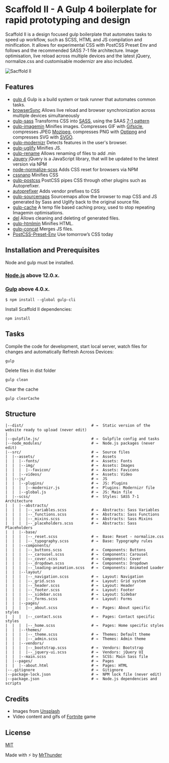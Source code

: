 # Scaffold II - A Gulp 4 boilerplate for rapid prototyping and design

Scaffold II is a design focused gulp boilerplate that automates tasks to speed up workflow, such as SCSS, HTML and JS compilation and minification. It allows for experimental CSS with PostCSS Preset Env and follows and the recommended SASS 7-1 file architecture. Image optimisation, live reload across multiple devices and the latest jQuery, normalize.css and customisable modernizr are also included.

![Sacffold II](http://mrthunder.com/app/assets/images/scaffold-II.png)

## Features

- [gulp 4](https://gulpjs.com/) Gulp is a build system or task runner that automates common tasks.
- [browserSync](https://www.browsersync.io/) Allows live reload and browser synchronization across multiple devices simultaneously
- [gulp-sass](https://www.npmjs.com/package/gulp-sass) Transforms CSS into [SASS](http://https://sass-lang.com/), using the SAAS [7-1 pattern](http://https://sass-guidelin.es/#architecture)
- [gulp-imagemin](https://github.com/sindresorhus/gulp-imagemin) Minifies images. Compresses GIF with [Gifsicle](https://github.com/imagemin/imagemin-gifsicle), compresses JPEG [Mozjpeg](https://github.com/imagemin/imagemin-mozjpeg), compresses PNG with [Optipng](https://github.com/imagemin/imagemin-optipng)  and compresses SVG with [SVGO](https://github.com/imagemin/imagemin-svgo).
- [gulp-modernizr](https://www.npmjs.com/package/gulp-modernizr) Detects features in the user's browser.
- [gulp-uglify](https://www.npmjs.com/package/gulp-uglify) Minifies JS.
- [gulp-rename](https://www.npmjs.com/package/gulp-rename) Allows renaming of files to add .min
- [Jquery](https://www.npmjs.com/package/jquery) jQuery is a JavaScript library, that will be updated to the latest version via NPM
- [node-normalize-scss](https://github.com/necolas/normalize.css) Adds CSS reset for browsers via NPM
- [cssnano](https://cssnano.co) Minifies CSS
- [gulp-postcss](https://www.npmjs.com/package/gulp-postcss) PostCSS pipes CSS through other plugins such as Autoprefixer.
- [autoprefixer](https://www.npmjs.com/package/autoprefixer) Adds vendor prefixes to CSS
- [gulp-sourcemaps](https://www.npmjs.com/package/gulp-sourcemaps) Sourcemaps allow the browser to map CSS and JS generated by Sass and Uglify back to the original source file.
- [gulp-cache](https://github.com/jgable/gulp-cache) A temp file based caching proxy, used to stop repeating Imagemin optimisations.
- [del](https://www.npmjs.com/package/del) Allows cleaning and deleting of generated files.
- [gulp-htmlmin](https://www.npmjs.com/package/gulp-htmlmin) Minifies HTML.
- [gulp-concat](https://www.npmjs.com/package/gulp-concat) Merges JS files.
- [PostCSS-Preset-Env](https://preset-env.cssdb.org/) Use tomorrow’s CSS today

## Installation and Prerequisites

Node and gulp must be installed.

### [Node.js](https://nodejs.org) above 12.0.x.


### [Gulp](http://gulpjs.com) above 4.0.x.

```
$ npm install --global gulp-cli
```

Install Scaffold II dependencies:

```
npm install
```

## Tasks

Compile the code for development, start local server, watch files for changes  and automatically Refresh Across Devices:

```
gulp
```

Delete files in dist folder

```
gulp clean
```

Clear the cache

```
gulp clearCache
```


## Structure

```
|--dist/                              # →  Static version of the website ready to upload (never edit)
|
|--gulpfile.js/                       # →  Gulpfile config and tasks
|--node_modules/                      # →  Node.js packages (never edit)
|--src/                               # →  Source files
|  |--assets/                         # →  Assets
|  |  |--fonts/                       # →  Assets: Fonts
|  |  |--img/                         # →  Assets: Images
|  |  |  |--favicon/                  # →  Assets: Favicons
|  |  |--videos/                      # →  Assets: Video
|  |--js/                             # →  JS
|  |  |--plugins/                     # →  JS: Plugins
|  |  |  |--modernizr.js              # →  Plugins: Modernizr file 
|  |  |--global.js                    # →  JS: Main file
|  |--scss/                           # →  Styles: SASS 7-1 Architecture
|  |  |--abstracts/
|  |  |  |--_variables.scss           # →  Abstracts: Sass Variables
|  |  |  |--_functions.scss           # →  Abstracts: Sass Functions
|  |  |  |--_mixins.scss              # →  Abstracts: Sass Mixins
|  |  |  |--_placeholders.scss        # →  Abstracts: Sass Placeholders
|  |  |--base/
|  |  |  |--_reset.scss               # →  Base: Reset - normalize.css
|  |  |  |--_typography.scss          # →  Base: Typography rules
|  |  |--components/
|  |  |  |--_buttons.scss             # →  Components: Buttons
|  |  |  |--_carousel.scss            # →  Components: Carousel
|  |  |  |--_cover.scss               # →  Components: Cover
|  |  |  |--_dropdown.scss            # →  Components: Dropdown
|  |  |  |--_loading-animation.scss   # →  Components: Animated Loader
|  |  |--layout/
|  |  |  |--_navigation.scss          # →  Layout: Navigation
|  |  |  |--_grid.scss                # →  Layout: Grid system
|  |  |  |--_header.scss              # →  Layout: Header
|  |  |  |--_footer.scss              # →  Layout: Footer
|  |  |  |--_sidebar.scss             # →  Layout: Sidebar
|  |  |  |--_forms.scss               # →  Layout: Forms
|  |  |--pages/
|  |  |  |--_about.scss               # →  Pages: About specific styles
|  |  |  |--_contact.scss             # →  Pages: Contact specific styles
|  |  |  |--_home.scss                # →  Pages: Home specific styles
|  |  |--themes/
|  |  |  |--_theme.scss               # →  Themes: Default theme
|  |  |  |--_admin.scss               # →  Themes: Admin theme
|  |  |--vendors/
|  |  |  |--_bootstrap.scss           # →  Vendors: Bootstrap
|  |  |  |--_jquery-ui.scss           # →  Vendors: jQuery UI
|  |  |--main.scss                    # →  SCSS: Main Sass file
|  |--pages/                          # →  Pages 
|  |  |--about.html                   # →  Pages: HTML
|--.gitignore                         # →  Gitignore
|--package-lock.json                  # →  NPM lock file (never edit)
|--package.json                       # →  Node.js dependencies and scripts
```

## Credits

- Images from [Unsplash](https://www.unsplash.com)
- Video content and gifs of [Fortnite](https://www.epicgames.com/fortnite/en-US/home) game 

## License
[MIT](LICENSE)

Made with :zap: by [MrThunder](http://www.mrthunder.com)

